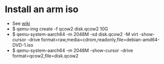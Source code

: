 Install an arm iso
=====
* See [wiki](https://wiki.qemu.org/Documentation/Platforms/ARM)
* $ qemu-img create -f qcow2 disk.qcow2 10G
* $ qemu-system-aarch64 -m 2048M -sd disk.qcow2 -M virt -show-cursor -drive format=raw,media=cdrom,readonly,file=debian-amd64-DVD-1.iso
* $ qemu-system-aarch64 -m 2048M -show-cursor -drive format=qcow2,file=disk.qcow2
